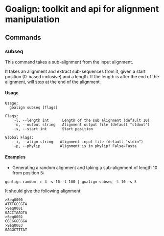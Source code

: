 # Goalign: toolkit and api for alignment manipulation

## Commands

### subseq
This command takes a sub-alignment from the input alignment.

It takes an alignment and extract sub-sequences from it, given a start position (0-based inclusive) and a length. If the length is after the end of the alignment, will stop at the end of the alignment.

#### Usage
```
Usage:
  goalign subseq [flags]
  
Flags:
	-l, --length int      Length of the sub alignment (default 10)
	-o, --output string   Alignment output file (default "stdout")
	-s, --start int       Start position
		
Global Flags:
	-i, --align string   Alignment input file (default "stdin")
	-p, --phylip         Alignment is in phylip? False=Fasta
```

#### Examples

* Generating a random alignment and taking a sub-alignment of length 10 from position 5:
```
goalign random -n 4 -s 10 -l 100 | goalign subseq -l 10 -s 5
```

It should give the following alignment:
```
>Seq0000
ATTTGCCGTA
>Seq0001
GACCTAAGTA
>Seq0002
CGCGGGCGGA
>Seq0003
GAGGCTTTAT
```
